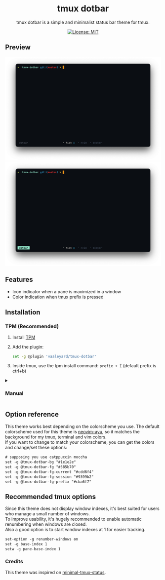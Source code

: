 <div align="center">

<h1> tmux dotbar </h1>

tmux dotbar is a simple and minimalist status bar theme for tmux. <br>

[![License: MIT](https://img.shields.io/badge/License-MIT-blue.svg)](./LICENSE)

</div> 

## Preview
<div align="center">
  <img src="./imgs/preview.png" width="800" />
  <img src="./imgs/prefix-preview.png" width="800" />
</div>


## Features
* Icon indicator when a pane is maximized in a window
* Color indication when tmux prefix is pressed

## Installation
### TPM (Recommended)
1.  Install [TPM](https://github.com/tmux-plugins/tpm)
2.  Add the plugin:

    ```bash
    set -g @plugin 'vaaleyard/tmux-dotbar'
    ```
3. Inside tmux, use the tpm install command: `prefix + I` (default prefix is ctrl+b)

<details>
    <summary font-size=18px>
        <h3>Manual</h3>
    </summary>

1. Clone this repository to your desired location (e.g. `~/.config/tmux/plugins/tmux-dotbar`).

   ```bash
   mkdir -p ~/.config/tmux/plugins/
   git clone https://github.com/vaaleyard/tmux-dotbar.git
   ```
2. Add the following line to your `tmux.conf` file:
   `run ~/.config/tmux/plugins/tmux-dotbar/dotbar.tmux`.
3. Reload Tmux by either restarting or reloading with `tmux source ~/.tmux.conf`.

</details>

## Option reference
This theme works best depending on the colorscheme you use.
The default colorscheme used for this theme is [neovim-ayu](https://github.com/Shatur/neovim-ayu), so it matches the background for my tmux, terminal and vim colors.  
If you want to change to match your colorscheme, you can get the colors and change/set these options:
```
# supposing you use catppuccin moccha
set -g @tmux-dotbar-bg "#1e1e2e"
set -g @tmux-dotbar-fg "#585b70"
set -g @tmux-dotbar-fg-current "#cdd6f4"
set -g @tmux-dotbar-fg-session "#9399b2"
set -g @tmux-dotbar-fg-prefix "#cba6f7"
```

## Recommended tmux options
Since this theme does not display window indexes, it's best suited for users who manage a small number of windows.  
To improve usability, it's hugely recommended to enable automatic renumbering when windows are closed.  
Also a good option is to start window indexes at 1 for easier tracking.

```
set-option -g renumber-windows on
set -g base-index 1
setw -g pane-base-index 1
```

### Credits
This theme was inspired on [minimal-tmux-status](https://github.com/niksingh710/minimal-tmux-status/tree/main).

